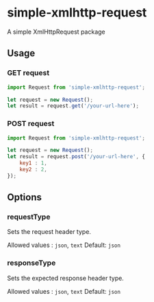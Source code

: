 # simple-xmlhttp-request

A simple XmlHttpRequest package

## Usage

### GET request

```javascript
import Request from 'simple-xmlhttp-request';

let request = new Request();
let result = request.get('/your-url-here');
```

### POST request

```javascript
import Request from 'simple-xmlhttp-request';

let request = new Request();
let result = request.post('/your-url-here', {
    key1 : 1,
    key2 : 2,
});
```

## Options

### requestType

Sets the request header type.

Allowed values : `json`, `text`
Default: `json`

### responseType

Sets the expected response header type.

Allowed values : `json`, `text`
Default: `json`
